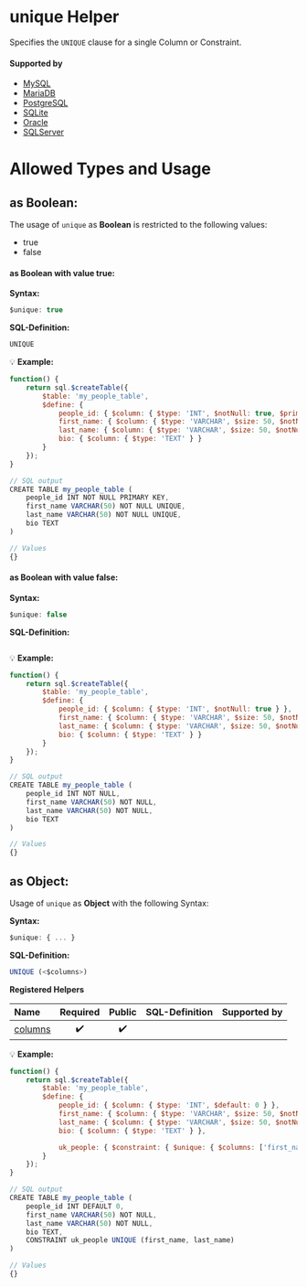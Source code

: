 # unique Helper
Specifies the `UNIQUE` clause for a single Column or Constraint.

#### Supported by
- [MySQL](https://dev.mysql.com/doc/refman/5.7/en/constraints.html)
- [MariaDB](https://mariadb.com/kb/en/library/constraint/)
- [PostgreSQL](https://www.postgresql.org/docs/9.5/static/ddl-constraints.html)
- [SQLite](https://sqlite.org/lang_createtable.html#constraints)
- [Oracle](https://docs.oracle.com/cd/B28359_01/server.111/b28286/clauses002.htm#SQLRF52163)
- [SQLServer](https://docs.microsoft.com/en-us/sql/t-sql/statements/alter-table-table-constraint-transact-sql)

# Allowed Types and Usage

## as Boolean:

The usage of `unique` as **Boolean** is restricted to the following values:
- true
- false

#### as Boolean with value **true**:
**Syntax:**

```javascript
$unique: true
```

**SQL-Definition:**
```javascript
UNIQUE
```

:bulb: **Example:**
```javascript
function() {
    return sql.$createTable({
        $table: 'my_people_table',
        $define: {
            people_id: { $column: { $type: 'INT', $notNull: true, $primary: true } },
            first_name: { $column: { $type: 'VARCHAR', $size: 50, $notNull: true, $unique: true } },
            last_name: { $column: { $type: 'VARCHAR', $size: 50, $notNull: true, $unique: true } },
            bio: { $column: { $type: 'TEXT' } }
        }
    });
}

// SQL output
CREATE TABLE my_people_table (
    people_id INT NOT NULL PRIMARY KEY,
    first_name VARCHAR(50) NOT NULL UNIQUE,
    last_name VARCHAR(50) NOT NULL UNIQUE,
    bio TEXT
)

// Values
{}
```
#### as Boolean with value **false**:
**Syntax:**

```javascript
$unique: false
```

**SQL-Definition:**
```javascript

```

:bulb: **Example:**
```javascript
function() {
    return sql.$createTable({
        $table: 'my_people_table',
        $define: {
            people_id: { $column: { $type: 'INT', $notNull: true } },
            first_name: { $column: { $type: 'VARCHAR', $size: 50, $notNull: true, $unique: false } },
            last_name: { $column: { $type: 'VARCHAR', $size: 50, $notNull: true, $unique: false } },
            bio: { $column: { $type: 'TEXT' } }
        }
    });
}

// SQL output
CREATE TABLE my_people_table (
    people_id INT NOT NULL,
    first_name VARCHAR(50) NOT NULL,
    last_name VARCHAR(50) NOT NULL,
    bio TEXT
)

// Values
{}
```
## as Object:

Usage of `unique` as **Object** with the following Syntax:

**Syntax:**

```javascript
$unique: { ... }
```

**SQL-Definition:**
```javascript
UNIQUE (<$columns>)
```

**Registered Helpers**

Name|Required|Public|SQL-Definition|Supported by
:---|:------:|:----:|:-------------|:-----------
[columns](../../../../helpers/ddl/columns/)|:heavy_check_mark:|:heavy_check_mark:||

:bulb: **Example:**
```javascript
function() {
    return sql.$createTable({
        $table: 'my_people_table',
        $define: {
            people_id: { $column: { $type: 'INT', $default: 0 } },
            first_name: { $column: { $type: 'VARCHAR', $size: 50, $notNull: true } },
            last_name: { $column: { $type: 'VARCHAR', $size: 50, $notNull: true } },
            bio: { $column: { $type: 'TEXT' } },

            uk_people: { $constraint: { $unique: { $columns: ['first_name', 'last_name'] } } }
        }
    });
}

// SQL output
CREATE TABLE my_people_table (
    people_id INT DEFAULT 0,
    first_name VARCHAR(50) NOT NULL,
    last_name VARCHAR(50) NOT NULL,
    bio TEXT,
    CONSTRAINT uk_people UNIQUE (first_name, last_name)
)

// Values
{}
```

